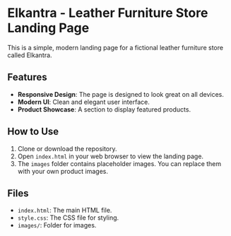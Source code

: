 # Elkantra - Leather Furniture Store Landing Page

This is a simple, modern landing page for a fictional leather furniture store called Elkantra.

## Features

- **Responsive Design**: The page is designed to look great on all devices.
- **Modern UI**: Clean and elegant user interface.
- **Product Showcase**: A section to display featured products.

## How to Use

1.  Clone or download the repository.
2.  Open `index.html` in your web browser to view the landing page.
3.  The `images` folder contains placeholder images. You can replace them with your own product images.

## Files

- `index.html`: The main HTML file.
- `style.css`: The CSS file for styling.
- `images/`: Folder for images.
